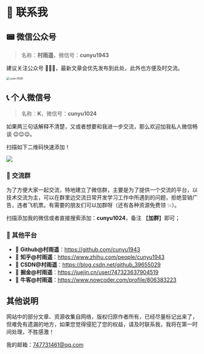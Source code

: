 # 👀 联系我

## 📟 微信公众号

>   名称：**村雨遥**，微信号：**cunyu1943**

建议关注公众号 🤝🤝🤝，最新文章会优先发布到此处，此外也方便及时交流。

<img src="https://gitee.com/cunyu1943/images/raw/master/ImgsUbuntu/20200510234310.png" title=":size=1000" style="zoom: 50%;" />

## 📞 个人微信号

>   名称：**K**，微信号：**cunyu1024**

如果两三句话解释不清楚，又或者想要和我进一步交流，那么欢迎加我私人微信畅谈 😉😉😉。

扫描如下二维码快速添加！

![](../../source/imgs/wechat.gif)

### 👫 交流群

为了方便大家一起交流，特地建立了微信群，主要是为了提供一个交流的平台，以技术交流为主，可以在群里边交流日常开发学习工作中所遇到的问题，拒绝营销广告，违者飞机票。有需要的朋友们可以加群呀（还有各种资源免费领 💥）。

扫描添加我的微信或者直接搜索添加：**cunyu1024**，备注 【**加群**】即可；

### 🌈 其他平台

-   📌 **Github@村雨遥**：https://github.com/cunyu1943
-   📌 **知乎@村雨遥**：https://www.zhihu.com/people/cunyu1943
-   📌 **CSDN@村雨遥**：https://blog.csdn.net/github_39655029
-   📌 **掘金@村雨遥**：https://juejin.cn/user/747323637904519
-   📌 **牛客@村雨遥**：https://www.nowcoder.com/profile/806383223

## 其他说明

网站中的部分文章、资源收集自网络，版权归原作者所有，已经尽量标记出来了，但难免有遗漏的地方，如果您觉得侵犯了您的权益，请及时联系我，我将在第一时间处理，不胜感激！

我的邮箱：[747731461@qq.com](mailto:747731461@qq.com)

